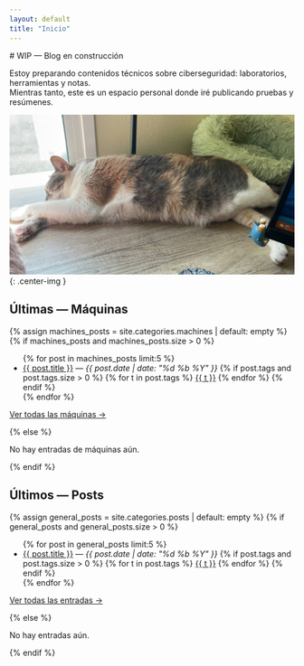 ```yaml
---
layout: default
title: "Inicio"
---
```


<section class="intro" markdown="1">
# WIP — Blog en construcción

Estoy preparando contenidos técnicos sobre ciberseguridad: laboratorios, herramientas y notas.  
Mientras tanto, este es un espacio personal donde iré publicando pruebas y resúmenes.

![Michi descansando](/assets/img/Michi1.jpg){: .center-img }
</section>

<section class="home-section">

  <h2>Últimas — Máquinas</h2>
  {% assign machines_posts = site.categories.machines | default: empty %}
  {% if machines_posts and machines_posts.size > 0 %}
    <ul class="post-list">
      {% for post in machines_posts limit:5 %}
        <li>
          <a href="{{ post.url | relative_url }}">{{ post.title }}</a>
          — <em>{{ post.date | date: "%d %b %Y" }}</em>
          {% if post.tags and post.tags.size > 0 %}
            <span class="tag-list">
              {% for t in post.tags %}
                <span class="tag-badge">
                  <a href="{{ t | slugify | prepend: '/tags/' | append: '/' | relative_url }}">{{ t }}</a>
                </span>
              {% endfor %}
            </span>
          {% endif %}
        </li>
      {% endfor %}
    </ul>
    <p><a href="{{ '/machines/' | relative_url }}">Ver todas las máquinas →</a></p>
  {% else %}
    <p>No hay entradas de máquinas aún.</p>
  {% endif %}

  <h2>Últimos — Posts</h2>
  {% assign general_posts = site.categories.posts | default: empty %}
  {% if general_posts and general_posts.size > 0 %}
    <ul class="post-list">
      {% for post in general_posts limit:5 %}
        <li>
          <a href="{{ post.url | relative_url }}">{{ post.title }}</a>
          — <em>{{ post.date | date: "%d %b %Y" }}</em>
          {% if post.tags and post.tags.size > 0 %}
            <span class="tag-list">
              {% for t in post.tags %}
                <span class="tag-badge">
                  <a href="{{ t | slugify | prepend: '/tags/' | append: '/' | relative_url }}">{{ t }}</a>
                </span>
              {% endfor %}
            </span>
          {% endif %}
        </li>
      {% endfor %}
    </ul>
    <p><a href="{{ '/posts/' | relative_url }}">Ver todas las entradas →</a></p>
  {% else %}
    <p>No hay entradas aún.</p>
  {% endif %}

</section>
